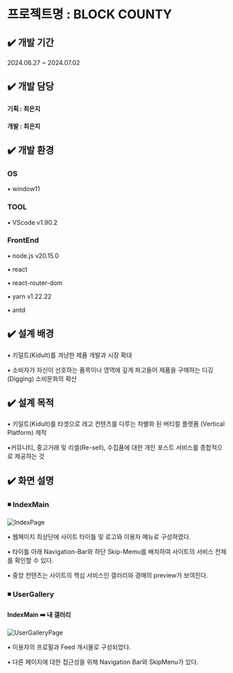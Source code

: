 

# 프로젝트명  :  BLOCK COUNTY

##  ✔️ 개발 기간 
2024.06.27 ~ 2024.07.02

##  ✔️ 개발 담당

#### 기획 : 최은지

#### 개발 : 최은지

##  ✔️ 개발 환경 

### OS 

▪️ window11

### TOOL 

▪️ VScode v1.90.2

### FrontEnd 

▪️ node.js v20.15.0

▪️ react

▪️ react-router-dom

▪️ yarn v1.22.22

▪️ antd


## ✔️ 설계 배경

▪️ 키덜트(Kidult)를 겨냥한 제품 개발과 시장 확대

▪️ 소비자가 자신이 선호하는 품목이나 영역에 깊게 파고들어 제품을 구매하는 디깅(Digging) 소비문화의 확산

## ✔️ 설계 목적

▪️ 키덜트(Kidult)를 타겟으로 레고 컨텐츠를 다루는 차별화 된 버티컬 플랫폼 (Vertical Platform) 제작

▪️커뮤니티, 중고거래 및 리셀(Re-sell),  수집품에 대한 개인 포스트 서비스를 종합적으로 제공하는 것


## ✔️ 화면 설명

###  ◾ IndexMain
![IndexPage](https://github.com/gamja0624/block-county/assets/173662178/e1e56836-d040-4a40-a498-689d6801bc6b)

▪️ 웹페이지 최상단에 사이트 타이틀 및 로고와 이용자 메뉴로 구성하였다.

▪️ 타이틀 아래 Navigation-Bar와 하단 Skip-Memu를 배치하여 사이트의 서비스 전체를 확인할 수 있다.

▪️ 중앙 컨텐츠는 사이트의 핵심 서비스인 갤러리와 경매의 preview가 보여진다.

### ◾ UserGallery

#### IndexMain ➡️ 내 갤러리

![UserGalleryPage](https://github.com/gamja0624/block-county/assets/173662178/8d829060-4313-4d4e-92b4-18f4b8267a20)

▪️ 이용자의 프로필과 Feed 개시물로 구성되었다.

▪️ 다른 페이지에 대한 접근성을 위해 Navigation Bar와 SkipMenu가 있다.

